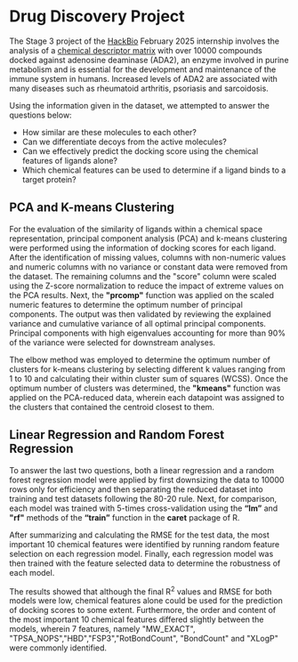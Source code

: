 # Drug Discovery Project

The Stage 3 project of the [HackBio](https://thehackbio.com) February 2025 internship involves the analysis of a [chemical descriptor matrix](https://github.com/HackBio-Internship/2025_project_collection/raw/refs/heads/main/Python/Dataset/drug_class_struct.txt) with over 10000 compounds docked against adenosine deaminase (ADA2), an enzyme involved in purine metabolism and is essential for the development and maintenance of the immune system in humans. Increased levels of ADA2 are associated with many diseases such as rheumatoid arthritis, psoriasis and sarcoidosis.

Using the information given in the dataset, we attempted to answer the questions below:

- How similar are these molecules to each other?
- Can we differentiate decoys from the active molecules?
- Can we effectively predict the docking score using the chemical features of ligands alone?
- Which chemical features can be used to determine if a ligand binds to a target protein?

## PCA and K-means Clustering 

For the evaluation of the similarity of ligands within a chemical space representation, principal component analysis (PCA) and k-means clustering were performed using the information of docking scores for each ligand. After the identification of missing values, columns with non-numeric values and numeric columns with no variance or constant data were removed from the dataset. The remaining columns and the "score" column were scaled using the Z-score normalization to reduce the impact of extreme values on the PCA results. Next, the **"prcomp"** function was applied on the scaled numeric features to determine the optimum number of principal components. The output was then validated by reviewing the explained variance and cumulative variance of all optimal principal components. Principal components with high eigenvalues accounting for more than 90% of the variance were selected for downstream analyses.

The elbow method was employed to determine the optimum number of clusters for k-means clustering by selecting different k values ranging from 1 to 10 and calculating their within cluster sum of squares (WCSS). Once the optimum number of clusters was determined, the **"kmeans"** function was applied on the PCA-reduced data, wherein each datapoint was assigned to the clusters that contained the centroid closest to them.

## Linear Regression and Random Forest Regression

To answer the last two questions, both a linear regression and a random forest regression model were applied by first downsizing the data to 10000 rows only for efficiency and then separating the reduced dataset into training and test datasets following the 80-20 rule. Next, for comparison, each model was trained with 5-times cross-validation using the **“lm”** and **"rf"** methods of the **“train”** function in the **caret** package of R. 

After summarizing and calculating the RMSE for the test data, the most important 10 chemical features were identified by running random feature selection on each regression model. Finally, each regression model was then trained with the feature selected data to determine the robustness of each model. 

The results showed that although the final R<sup>2</sup> values and RMSE for both models were low, chemical features alone could be used for the prediction of docking scores to some extent. Furthermore, the order and content of the most important 10 chemical features differed slightly between the models, wherein 7 features, namely "MW_EXACT", "TPSA_NOPS","HBD","FSP3","RotBondCount", "BondCount" and "XLogP" were commonly identified. 
